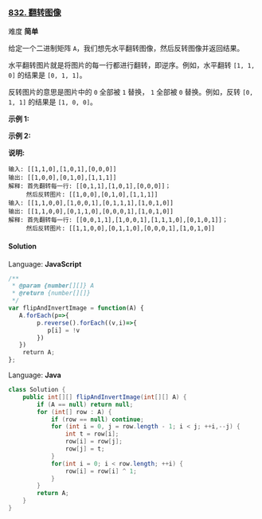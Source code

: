 ### [832\. 翻转图像](https://leetcode-cn.com/problems/flipping-an-image/submissions/)

难度 **简单**

给定一个二进制矩阵 `A`，我们想先水平翻转图像，然后反转图像并返回结果。

水平翻转图片就是将图片的每一行都进行翻转，即逆序。例如，水平翻转 `[1, 1, 0]` 的结果是 `[0, 1, 1]`。

反转图片的意思是图片中的 `0` 全部被 `1` 替换， `1` 全部被 `0` 替换。例如，反转 `[0, 1, 1]` 的结果是 `[1, 0, 0]`。

**示例 1:**

**示例 2:**

**说明:**

```
输入: [[1,1,0],[1,0,1],[0,0,0]]
输出: [[1,0,0],[0,1,0],[1,1,1]]
解释: 首先翻转每一行: [[0,1,1],[1,0,1],[0,0,0]]；
     然后反转图片: [[1,0,0],[0,1,0],[1,1,1]]
输入: [[1,1,0,0],[1,0,0,1],[0,1,1,1],[1,0,1,0]]
输出: [[1,1,0,0],[0,1,1,0],[0,0,0,1],[1,0,1,0]]
解释: 首先翻转每一行: [[0,0,1,1],[1,0,0,1],[1,1,1,0],[0,1,0,1]]；
     然后反转图片: [[1,1,0,0],[0,1,1,0],[0,0,0,1],[1,0,1,0]]
```

#### Solution

Language: **JavaScript**

```javascript
/**
 * @param {number[][]} A
 * @return {number[][]}
 */
var flipAndInvertImage = function(A) {
   A.forEach(p=>{
        p.reverse().forEach((v,i)=>{
           p[i] = !v
        })
   })
    return A;
};
```

Language: **Java**

```java
class Solution {
    public int[][] flipAndInvertImage(int[][] A) {
        if (A == null) return null;
        for (int[] row : A) {
            if (row == null) continue;
            for (int i = 0, j = row.length - 1; i < j; ++i,--j) {
                int t = row[i];
                row[i] = row[j];
                row[j] = t;
            }
            for(int i = 0; i < row.length; ++i) {
                row[i] = row[i] ^ 1;
            }
        }
        return A;
    }
}
```